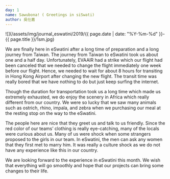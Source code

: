 ```yaml
---
day: 1
name: Sawubona! ( Greetings in siSwati)
author: 吳仕嘉
---
```

![](/assets/img/journal_eswatini/2019/{{ page.date | date: "%Y-%m-%d" }}-{{ page.title }}/1sm.jpg)

We are finally here in eSwatini after a long time of preparation and a long journey from Taiwan. The journey from Taiwan to eSwatini took us about one and a half day. Unfortunately, EVAAIR had a strike which our flight had been canceled that we needed to change the flight immediately one week before our flight. Hence, we needed to wait for about 8 hours for transiting in Hong Kong Airport after changing the new flight. The transit time was really bored that we have nothing to do but just keep surfing the internet.

Though the duration for transportation took us a long time which made us extremely exhausted, we do enjoy the scenery in Africa which really different from our country. We were so lucky that we saw many animals such as ostrich, rhino, impala, and zebra when we purchasing our meal at the resting stop on the way to the eSwatini.

The people here are nice that they greet us and talk to us friendly. Since the red color of our teams’ clothing is really eye-catching, many of the locals were curious about us. Many of us were shock when some strangers proposed to the girls in our team. In eSwatini, the men can ask any women that they first met to marry him. It was really a culture shock as we do not have any experience like this in our country.

We are looking forward to the experience in eSwatini this month. We wish that everything will go smoothly and hope that our projects can bring some changes to their life.